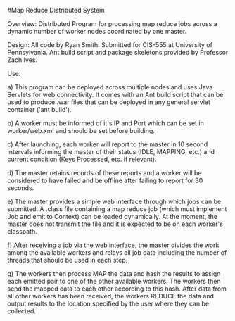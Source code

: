 #Map Reduce Distributed System

Overview: Distributed Program for processing map reduce jobs across a dynamic number of worker nodes coordinated by one master.

Design: All code by Ryan Smith. Submitted for CIS-555 at University of Pennsylvania. Ant build script and package skeletons provided by Professor Zach Ives.

Use: 

a) This program can be deployed across multiple nodes and uses Java Servlets for web connectivity. It comes with an Ant build script that can be used to produce .war files that can be deployed in any general servlet container ('ant build'). 

b) A worker must be informed of it's IP and Port which can be set in worker/web.xml and should be set before building. 

c) After launching, each worker will report to the master in 10 second intervals informing the master of their status (IDLE, MAPPING, etc.) and current condition (Keys Processed, etc. if relevant). 

d) The master retains records of these reports and a worker will be considered to have failed and be offline after failing to report for 30 seconds. 

e) The master provides a simple web interface through which jobs can be submitted. A .class file containing a map reduce job (which must implement Job and emit to Context) can be loaded dynamically. At the moment, the master does not transmit the file and it is expected to be on each worker's classpath. 

f) After receiving a job via the web interface, the master divides the work among the available workers and relays all job data including the number of threads that should be used in each step.

g) The workers then process MAP the data and hash the results to assign each emitted pair to one of the other available workers. The workers then send the mapped data to each other according to this hash. After data from all other workers has been received, the workers REDUCE the data and output results to the location specified by the user where they can be collected. 